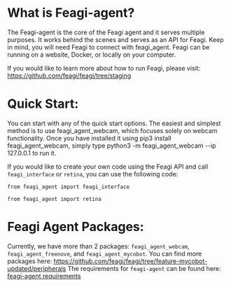 # What is Feagi-agent?
The Feagi-agent is the core of the Feagi agent and it serves multiple purposes. It works behind the scenes and serves as an API for Feagi.
Keep in mind, you will need Feagi to connect with feagi_agent. Feagi can be running on a website, Docker, or locally on your computer. 

If you would like to learn more about how to run Feagi, please visit: https://github.com/feagi/feagi/tree/staging

# Quick Start:
You can start with any of the quick start options. The easiest and simplest method is to use feagi_agent_webcam, which focuses solely on webcam functionality. Once you have installed it using pip3 install feagi_agent_webcam, simply type python3 -m feagi_agent_webcam --ip 127.0.0.1 to run it.

If you would like to create your own code using the Feagi API and call `feagi_interface` or `retina`, you can use the following code:

`from feagi_agent import feagi_interface`

`from feagi_agent import retina`

# Feagi Agent Packages:
Currently, we have more than 2 packages: `feagi_agent_webcam`, `feagi_agent_freenove`, and `feagi_agent_mycobot`. You can find more packages here: https://github.com/feagi/feagi/tree/feature-mycobot-updated/peripherals
The requirements for `feagi-agent` can be found here: [feagi-agent requirements](https://github.com/feagi/feagi/blob/staging/peripherals/feagi_agent_core/feagi_agent/requirements.txt)